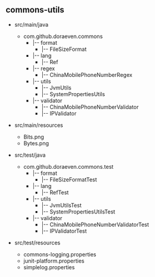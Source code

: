 ## commons-utils

+ src/main/java
    + com.github.doraeven.commons
      + |-- format
        - |-- FileSizeFormat
      + |-- lang
        - |-- Ref
      + |-- regex
        - |-- ChinaMobilePhoneNumberRegex
      + |-- utils
        - |-- JvmUtils
        - |-- SystemPropertiesUtils
      + |-- validator
        - |-- ChinaMobilePhoneNumberValidator
        - |-- IPValidator


+ src/main/resources
    - Bits.png
    - Bytes.png


+ src/test/java
    + com.github.doraeven.commons.test
      + |-- format
        - |-- FileSizeFormatTest
      + |-- lang
        - |-- RefTest
      + |-- utils
        - |-- JvmUtilsTest
        - |-- SystemPropertiesUtilsTest
      + |-- validator
        - |-- ChinaMobilePhoneNumberValidatorTest
        - |-- IPValidatorTest


+ src/test/resources
    - commons-logging.properties
    - junit-platform.properties
    - simplelog.properties

